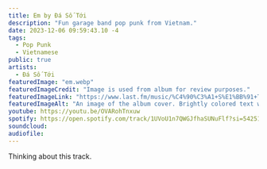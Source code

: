 ```yaml
---
title: Em by Đá Số Tới
description: "Fun garage band pop punk from Vietnam."
date: 2023-12-06 09:59:43.10 -4
tags:
  - Pop Punk
  - Vietnamese
public: true
artists:
  - Đá Số Tới
featuredImage: "em.webp"
featuredImageCredit: "Image is used from album for review purposes."
featuredImageLink: "https://www.last.fm/music/%C4%90%C3%A1+S%E1%BB%91+T%E1%BB%9Bi/Em"
featuredImageAlt: "An image of the album cover. Brightly colored text with rainbow colors with the song (Em) and artist name (Đá Số Tới) across the top. In the background the three artists lie with their heads stacked on top of each other having fun"
youtube: https://youtu.be/OVARohTnxuw
spotify: https://open.spotify.com/track/1UVoU1n7QWGJfhaSUNuFlf?si=542511374f314752
soundcloud:
audiofile:
---
```


Thinking about this track.
